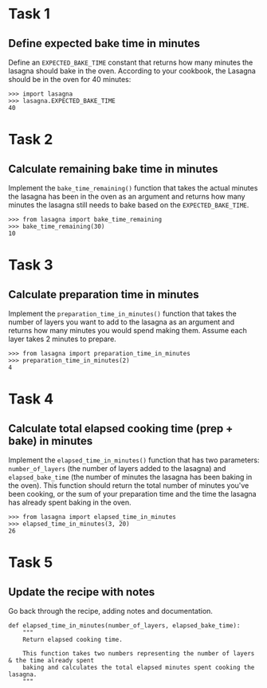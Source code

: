 # Task 1

## Define expected bake time in minutes

Define an `EXPECTED_BAKE_TIME` constant that returns how many minutes the lasagna should bake in the oven. According to your cookbook, the Lasagna should be in the oven for 40 minutes:

```
>>> import lasagna
>>> lasagna.EXPECTED_BAKE_TIME
40
```

# Task 2

## Calculate remaining bake time in minutes

Implement the `bake_time_remaining()` function that takes the actual minutes the lasagna has been in the oven as an argument and returns how many minutes the lasagna still needs to bake based on the `EXPECTED_BAKE_TIME`.

```
>>> from lasagna import bake_time_remaining
>>> bake_time_remaining(30)
10
```

# Task 3

## Calculate preparation time in minutes

Implement the `preparation_time_in_minutes()` function that takes the number of layers you want to add to the lasagna as an argument and returns how many minutes you would spend making them. Assume each layer takes 2 minutes to prepare.

```
>>> from lasagna import preparation_time_in_minutes
>>> preparation_time_in_minutes(2)
4
```

# Task 4

## Calculate total elapsed cooking time (prep + bake) in minutes

Implement the `elapsed_time_in_minutes()` function that has two parameters: `number_of_layers` (the number of layers added to the lasagna) and `elapsed_bake_time` (the number of minutes the lasagna has been baking in the oven). This function should return the total number of minutes you've been cooking, or the sum of your preparation time and the time the lasagna has already spent baking in the oven.

```
>>> from lasagna import elapsed_time_in_minutes
>>> elapsed_time_in_minutes(3, 20)
26
```

# Task 5

## Update the recipe with notes

Go back through the recipe, adding notes and documentation.

```
def elapsed_time_in_minutes(number_of_layers, elapsed_bake_time):
    """
    Return elapsed cooking time.

    This function takes two numbers representing the number of layers & the time already spent
    baking and calculates the total elapsed minutes spent cooking the lasagna.
    """
```
